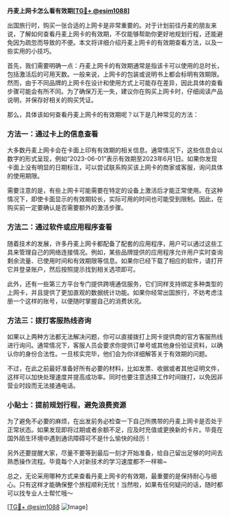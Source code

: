 **丹麦上网卡怎么看有效期[[TG💪+ @esim1088](https://t.me/s/esim1088)]**

出国旅行时，购买一张合适的上网卡是非常重要的。对于计划前往丹麦的朋友来说，了解如何查看丹麦上网卡的有效期，不仅能够帮助你更好地规划行程，还能避免因为疏忽而导致的不便。本文将详细介绍丹麦上网卡的有效期查看方法，以及一些实用的小技巧。

首先，我们需要明确一点：丹麦上网卡的有效期通常是指该卡可以使用的总时长，包括激活后的可用天数。一般来说，上网卡的包装或说明书上都会标明有效期限。然而，由于不同品牌的上网卡在设计和使用方式上可能存在差异，因此具体的查看步骤可能会有所不同。为了确保万无一失，建议你在购买上网卡时，仔细阅读产品说明，并保存好相关的购买凭证。

那么，具体该如何查看丹麦上网卡的有效期呢？以下是几种常见的方法：

### 方法一：通过卡上的信息查看

大多数丹麦上网卡会在卡面上印有有效期的相关信息。通常情况下，这些信息会以数字的形式呈现，例如“2023-06-01”表示有效期至2023年6月1日。如果你发现卡面上没有明显的日期标注，可以尝试联系购买该上网卡的商家或客服，询问具体的使用期限。

需要注意的是，有些上网卡可能需要在特定的设备上激活后才能正常使用。在这种情况下，即使卡面显示的有效期较长，实际可用的时间也可能受到限制。因此，在购买前一定要确认是否需要额外的激活步骤。

### 方法二：通过软件或应用程序查看

随着技术的发展，许多丹麦上网卡都配备了配套的应用程序，用户可以通过这些工具来管理自己的网络连接情况。例如，某些品牌提供的应用程序允许用户实时查询剩余流量、已使用时间和有效期限等信息。如果你已经下载了相应的软件，请打开它并登录账户，然后按照提示找到相关选项即可。

此外，还有一些第三方平台专门提供跨境通信服务，它们同样支持绑定多种类型的上网卡，并且提供了更加直观的数据统计功能。如果你经常出国旅行，不妨考虑注册一个这样的账号，以便随时掌握自己的消费状况。

### 方法三：拨打客服热线咨询

如果以上两种方法都无法解决问题，你可以直接拨打上网卡提供商的官方客服热线进行询问。通常情况下，客服人员会要求你提供订单号或其他身份验证资料，以确认你的身份合法性。一旦核实完毕，他们会为你详细解答关于有效期的问题。

不过，在此之前最好准备好所有必要的材料，比如发票、收据或者其他证明文件，这样可以加快处理速度并提高成功率。同时也要注意选择工作时间拨打，以免因非营业时段而无法接通电话。

### 小贴士：提前规划行程，避免浪费资源

为了避免不必要的麻烦，在出发前务必检查一下自己所携带的丹麦上网卡是否处于正常状态。如果发现即将过期或者余额不足，应及时充值或更换新的卡片。毕竟在国外陌生环境中遇到通讯障碍可不是什么愉快的经历！

另外还要提醒大家，尽量不要等到最后一刻才开始准备，给自己留出足够的时间去熟悉操作流程。毕竟每个人对新技术的学习速度都不一样嘛~

总之，无论采用哪种方式来查看丹麦上网卡的有效期，最重要的是保持耐心与细心。只有这样才能确保整个旅程顺利无忧！当然啦，如果有任何疑问的话，随时都可以找专业人士帮忙哦～

[[TG💪+ @esim1088](https://t.me/s/esim1088) ![Image](https://i.postimg.cc/4NQfJmqS/Snipaste-2025-05-13-00-14-12.png)]